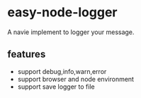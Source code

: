 # easy-node-logger

A navie implement to logger your message.

## features

- support debug,info,warn,error
- support browser and node environment
- support save logger to file
